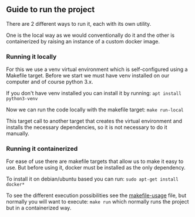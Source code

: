 ## Guide to run the project
There are 2 different ways to run it, each with its own utility.

One is the local way as we would conventionally do it and the other is containerized by raising an instance of a custom docker image.

### Running it locally
For this we use a venv virtual environment which is self-configured using a Makefile target.
Before we start we must have venv installed on our computer and of course python 3.x.

If you don't have venv installed you can install it by running:
```apt install python3-venv```

Now we can run the code locally with the makefile target:
```make run-local```

This target call to another target that creates the virtual environment and installs the necessary dependencies, so it is not necessary to do it manually.


### Running it containerized
For ease of use there are makefile targets that allow us to make it easy to use. But before using it, docker must be installed as the only dependency.

To install it on debian/ubuntu based you can run:
```sudo apt-get install docker*```

To see the different execution possibilities see the [makefile-usage](makefile-usage.md) file, but normally you will want to execute:
```make run``` which normally runs the project but in a containerized way.
